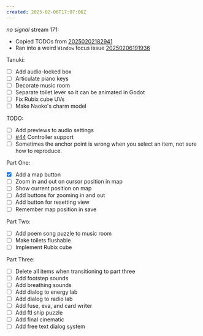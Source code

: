 ```yaml
---
created: 2025-02-06T17:07:06Z
---
```


_no signal_ stream 171:
- Copied TODOs from [20250202182941](20250202182941.md)
- Ran into a weird `Window` focus issue [20250206191936](20250206191936.md)

Tanuki:
- [ ] Add audio-locked box
- [ ] Articulate piano keys
- [ ] Decorate music room
- [ ] Separate toilet lever so it can be animated in Godot
- [ ] Fix Rubix cube UVs
- [ ] Make Naoko's charm model

TODO:
- [ ] Add previews to audio settings
- [ ] [#44](https://gitea.arcturuscollective.com/exodrifter/lost-contact/issues/44) Controller support
- [ ] Sometimes the anchor point is wrong when you select an item, not sure how to reproduce.

Part One:
- [x] Add a map button
- [ ] Zoom in and out on cursor position in map
- [ ] Show current position on map
- [ ] Add buttons for zooming in and out
- [ ] Add button for resetting view
- [ ] Remember map position in save

Part Two:
- [ ] Add poem song puzzle to music room
- [ ] Make toilets flushable
- [ ] Implement Rubix cube

Part Three:
- [ ] Delete all items when transitioning to part three
- [ ] Add footstep sounds
- [ ] Add breathing sounds
- [ ] Add dialog to energy lab
- [ ] Add dialog to radio lab
- [ ] Add fuse, eva, and card writer
- [ ] Add ftl ship puzzle
- [ ] Add final cinematic
- [ ] Add free text dialog system
